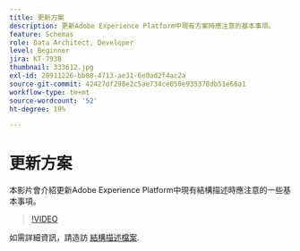 ```yaml
---
title: 更新方案
description: 更新Adobe Experience Platform中現有方案時應注意的基本事項。
feature: Schemas
role: Data Architect, Developer
level: Beginner
jira: KT-7938
thumbnail: 333612.jpg
exl-id: 28911226-bb08-4713-ae31-6e0ad2f4ac2a
source-git-commit: 42427df298e2c5ae734ce050e935378db51e66a1
workflow-type: tm+mt
source-wordcount: '52'
ht-degree: 19%

---
```


# 更新方案

本影片會介紹更新Adobe Experience Platform中現有結構描述時應注意的一些基本事項。

>[!VIDEO](https://video.tv.adobe.com/v/333612?quality=12&learn=on)

如需詳細資訊，請造訪 [結構描述檔案](https://experienceleague.adobe.com/docs/experience-platform/xdm/home.html?lang=zh-Hant).
